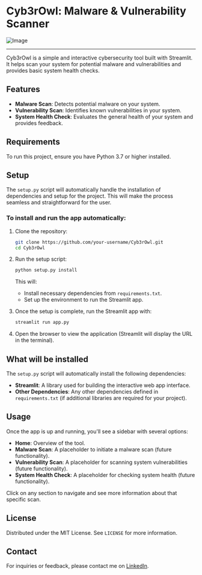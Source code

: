 # Cyb3rOwl: Malware & Vulnerability Scanner

![Image](https://github.com/user-attachments/assets/3a61aa30-a5d0-40cc-9b4a-a6744aac350b)

---

Cyb3rOwl is a simple and interactive cybersecurity tool built with Streamlit. It helps scan your system for potential malware and vulnerabilities and provides basic system health checks.

## Features

- **Malware Scan**: Detects potential malware on your system.
- **Vulnerability Scan**: Identifies known vulnerabilities in your system.
- **System Health Check**: Evaluates the general health of your system and provides feedback.

## Requirements

To run this project, ensure you have Python 3.7 or higher installed.

## Setup

The `setup.py` script will automatically handle the installation of dependencies and setup for the project. This will make the process seamless and straightforward for the user.

### To install and run the app automatically:

1. Clone the repository:
    ```bash
    git clone https://github.com/your-username/Cyb3rOwl.git
    cd Cyb3rOwl
    ```

2. Run the setup script:
    ```bash
    python setup.py install
    ```

   This will:
   - Install necessary dependencies from `requirements.txt`.
   - Set up the environment to run the Streamlit app.

3. Once the setup is complete, run the Streamlit app with:
    ```bash
    streamlit run app.py
    ```

4. Open the browser to view the application (Streamlit will display the URL in the terminal).

## What will be installed

The `setup.py` script will automatically install the following dependencies:

- **Streamlit**: A library used for building the interactive web app interface.
- **Other Dependencies**: Any other dependencies defined in `requirements.txt` (if additional libraries are required for your project).

## Usage

Once the app is up and running, you'll see a sidebar with several options:

- **Home**: Overview of the tool.
- **Malware Scan**: A placeholder to initiate a malware scan (future functionality).
- **Vulnerability Scan**: A placeholder for scanning system vulnerabilities (future functionality).
- **System Health Check**: A placeholder for checking system health (future functionality).

Click on any section to navigate and see more information about that specific scan.

## License

Distributed under the MIT License. See `LICENSE` for more information.

## Contact

For inquiries or feedback, please contact me on [LinkedIn](https://www.linkedin.com/in/rodrigo-marques-sa-9589772bb/).
